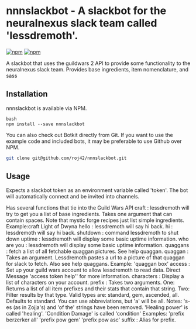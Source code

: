 # nnnslackbot - A slackbot for the neuralnexus slack team called 'lessdremoth'.

[![npm](https://img.shields.io/npm/v/nnnslackbot.svg)](https://www.npmjs.com/package/nnnslackbot)
[![npm](https://img.shields.io/npm/l/nnnslackbot.svg)](https://spdx.org/licenses/MIT)

A slackbot that uses the guildwars 2 API to provide some functionality to the neuralnexus slack team. Provides base ingredients, item nomenclature, and sass

## Installation

nnnslackbot is available via NPM.

```
bash
npm install --save nnnslackbot
```

You can also check out Botkit directly from Git.
If you want to use the example code and included bots, it may be preferable to use Github over NPM.

```bash
git clone git@github.com/roj42/nnnslackbot.git
```

## Usage

Expects a slackbot token as an environment variable called 'token'.
The bot will automatically connect and be invited into channels.

Has several functions that tie into the Guild Wars API
craft : lessdremoth will try to get you a list of base ingredients. Takes one argument that can contain spaces. Note that mystic forge recipes just list simple ingredients. Example:craft Light of Dwyna
hello : lessdremoth will say hi back.
hi : lessdremoth will say hi back.
shutdown : command lessdremoth to shut down
uptime : lessdremoth will display some basic uptime information.
who are you : lessdremoth will display some basic uptime information.
quaggans : fetch a list of all fetchable quaggan pictures. See help quaggan.
quaggan : Takes an argument. Lessdremoth pastes a url to a picture of that quaggan for slack to fetch. Also see help quaggans. Example: 'quaggan box'
access : Set up your guild wars account to allow lessdremoth to read data. Direct Message 'access token help'' for more information.
characters : Display a list of characters on your account.
prefix : Takes two arguments. One: Returns a list of all item prefixes and their stats that contain that string. Two: Filter results by that type. Valid types are: standard, gem, ascended, all. Defaults to standard. You can use abbreviations, but 'a' will be all. Notes: 's-es (as in Zojja's) and 'of the' strings have been removed. 'Healing power' is called 'healing'. 'Condition Damage' is called 'condition' Examples: 'prefix berzerker all' 'prefix pow gem' 'prefix pow asc'
suffix : Alias for prefix. 